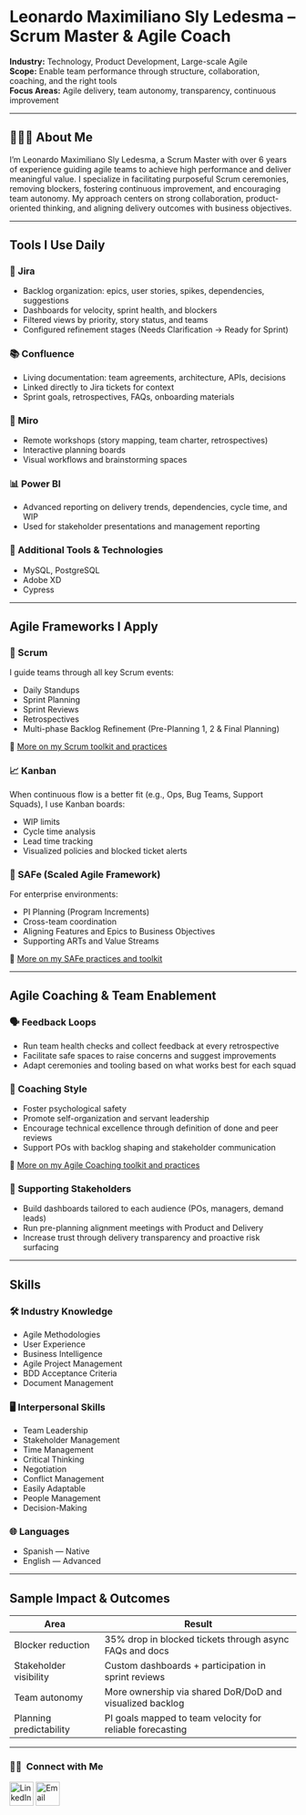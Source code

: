 # Leonardo Maximiliano Sly Ledesma – Scrum Master & Agile Coach

**Industry:** Technology, Product Development, Large-scale Agile  
**Scope:** Enable team performance through structure, collaboration, coaching, and the right tools  
**Focus Areas:** Agile delivery, team autonomy, transparency, continuous improvement

---

## 👨🏻‍💻 About Me

I’m Leonardo Maximiliano Sly Ledesma, a Scrum Master with over 6 years of experience guiding agile teams to achieve high performance and deliver meaningful value. I specialize in facilitating purposeful Scrum ceremonies, removing blockers, fostering continuous improvement, and encouraging team autonomy. My approach centers on strong collaboration, product-oriented thinking, and aligning delivery outcomes with business objectives.

---

## Tools I Use Daily

### 📌 Jira  
- Backlog organization: epics, user stories, spikes, dependencies, suggestions  
- Dashboards for velocity, sprint health, and blockers  
- Filtered views by priority, story status, and teams  
- Configured refinement stages (Needs Clarification → Ready for Sprint)

### 📚 Confluence  
- Living documentation: team agreements, architecture, APIs, decisions  
- Linked directly to Jira tickets for context  
- Sprint goals, retrospectives, FAQs, onboarding materials

### 🧠 Miro  
- Remote workshops (story mapping, team charter, retrospectives)  
- Interactive planning boards  
- Visual workflows and brainstorming spaces

### 📊 Power BI  
- Advanced reporting on delivery trends, dependencies, cycle time, and WIP  
- Used for stakeholder presentations and management reporting

### 🧰 Additional Tools & Technologies  
- MySQL, PostgreSQL  
- Adobe XD  
- Cypress

---

## Agile Frameworks I Apply

### 🔁 Scrum  
I guide teams through all key Scrum events:  
- Daily Standups  
- Sprint Planning  
- Sprint Reviews  
- Retrospectives  
- Multi-phase Backlog Refinement (Pre-Planning 1, 2 & Final Planning)  

🔗 [More on my Scrum toolkit and practices](https://github.com/slylikealeon/Sly_Portfolio/tree/master/agile-toolkit/scrum)

### 📈 Kanban  
When continuous flow is a better fit (e.g., Ops, Bug Teams, Support Squads), I use Kanban boards:  
- WIP limits  
- Cycle time analysis  
- Lead time tracking  
- Visualized policies and blocked ticket alerts

### 🧩 SAFe (Scaled Agile Framework)  
For enterprise environments:  
- PI Planning (Program Increments)  
- Cross-team coordination  
- Aligning Features and Epics to Business Objectives  
- Supporting ARTs and Value Streams  

🔗 [More on my SAFe practices and toolkit](https://github.com/slylikealeon/Sly_Portfolio/tree/master/agile-toolkit/safe)

---

## Agile Coaching & Team Enablement

### 🗣️ Feedback Loops  
- Run team health checks and collect feedback at every retrospective  
- Facilitate safe spaces to raise concerns and suggest improvements  
- Adapt ceremonies and tooling based on what works best for each squad

### 🌱 Coaching Style  
- Foster psychological safety  
- Promote self-organization and servant leadership  
- Encourage technical excellence through definition of done and peer reviews  
- Support POs with backlog shaping and stakeholder communication  

🔗 [More on my Agile Coaching toolkit and practices](https://github.com/slylikealeon/Sly_Portfolio/tree/master/agile-toolkit/coaching)

### 🤝 Supporting Stakeholders  
- Build dashboards tailored to each audience (POs, managers, demand leads)  
- Run pre-planning alignment meetings with Product and Delivery  
- Increase trust through delivery transparency and proactive risk surfacing

---

## Skills

### 🛠 Industry Knowledge  
- Agile Methodologies  
- User Experience  
- Business Intelligence  
- Agile Project Management  
- BDD Acceptance Criteria  
- Document Management

### 🖥 Interpersonal Skills  
- Team Leadership  
- Stakeholder Management  
- Time Management  
- Critical Thinking  
- Negotiation  
- Conflict Management  
- Easily Adaptable  
- People Management  
- Decision-Making

### 🌐 Languages  
- Spanish — Native  
- English — Advanced

---

## Sample Impact & Outcomes

| Area                   | Result                                                   |
|------------------------|----------------------------------------------------------|
| Blocker reduction      | 35% drop in blocked tickets through async FAQs and docs |
| Stakeholder visibility | Custom dashboards + participation in sprint reviews      |
| Team autonomy          | More ownership via shared DoR/DoD and visualized backlog |
| Planning predictability| PI goals mapped to team velocity for reliable forecasting|

---

<h3> 🤝🏻 &nbsp;Connect with Me </h3>

<p align="left">
<a href="https://www.linkedin.com/in/slyleonardo/"><img alt="LinkedIn" src="https://imgs.search.brave.com/wbcWsku_qCR_yuxwaHpDm0P97GK4wPnlwlmZ1wVf_TQ/rs:fit:500:0:1:0/g:ce/aHR0cHM6Ly9jZG4t/aWNvbnMtcG5nLmZy/ZWVwaWsuY29tLzI1/Ni8yNjczLzI2NzM3/NzcucG5nP3NlbXQ9/YWlzX2h5YnJpZA" width="42" height="42"></a>
<a href="mailto:leonardo.m.sly@gmail.com"><img alt="Email" src="https://imgs.search.brave.com/VnAVHyy5HsyYhhHzUB7zC-o3EVEyoh_-t12oVNT8WpU/rs:fit:500:0:1:0/g:ce/aHR0cHM6Ly9jZG4t/aWNvbnMtcG5nLmZy/ZWVwaWsuY29tLzI1/Ni84ODgvODg4ODUz/LnBuZz9zZW10PWFp/c19oeWJyaWQ" width="42" height="42"></a>
</p>
